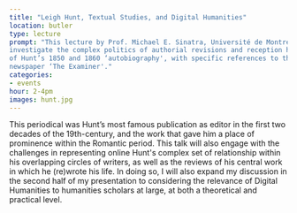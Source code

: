 ```yaml
---
title: "Leigh Hunt, Textual Studies, and Digital Humanities"
location: butler
type: lecture
prompt: "This lecture by Prof. Michael E. Sinatra, Université de Montréal, will
investigate the complex politics of authorial revisions and reception history
of Hunt’s 1850 and 1860 ‘autobiography', with specific references to the
newspaper ‘The Examiner'."
categories:
- events
hour: 2-4pm
images: hunt.jpg
---
```


This periodical was Hunt’s most famous publication as editor in the first two
decades of the 19th-century, and the work that gave him a place of prominence
within the Romantic period. This talk will also engage with the challenges in
representing online Hunt's complex set of relationship within his overlapping
circles of writers, as well as the reviews of his central work in which he
(re)wrote his life. In doing so, I will also expand my discussion in the
second half of my presentation to considering the relevance of Digital
Humanities to humanities scholars at large, at both a theoretical and
practical level.
